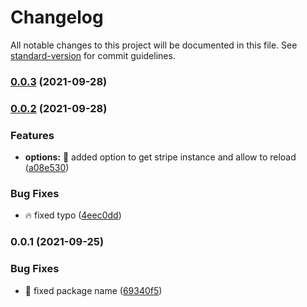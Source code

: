 # Changelog

All notable changes to this project will be documented in this file. See [standard-version](https://github.com/conventional-changelog/standard-version) for commit guidelines.

### [0.0.3](https://github.com/chantouchsek/nuxt-stripe-module/compare/v0.0.2...v0.0.3) (2021-09-28)

### [0.0.2](https://github.com/chantouchsek/nuxt-stripe-module/compare/v0.0.1...v0.0.2) (2021-09-28)


### Features

* **options:** :beer: added option to get stripe instance and allow to reload ([a08e530](https://github.com/chantouchsek/nuxt-stripe-module/commit/a08e530012e9cf683a6bcc8b6b80261d6e128fa2))


### Bug Fixes

* :fire: fixed typo ([4eec0dd](https://github.com/chantouchsek/nuxt-stripe-module/commit/4eec0ddcfa192ad511eb75ab5793bffb984aa7ae))

### 0.0.1 (2021-09-25)


### Bug Fixes

* :rocket: fixed package name ([69340f5](https://github.com/chantouchsek/nuxt-stripe-module/commit/69340f5bbc80a8555990a4264ec5bce33056d207))
